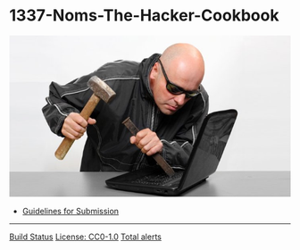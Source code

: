 1337-Noms-The-Hacker-Cookbook
=============================

![hacked](Hacker1-1.jpg)

-   [Guidelines for
    Submission](https://github.com/hotpeppersec/1337-Noms-The-Hacker-Cookbook/blob/master/README.md)

------------------------------------------------------------------------

[Build
Status](https://travis-ci.org/hotpeppersec/1337-Noms-The-Hacker-Cookbook)
[License: CC0-1.0](http://creativecommons.org/publicdomain/zero/1.0/)
[Total
alerts](https://lgtm.com/projects/g/Nocsetse/1337-Noms-The-Hacker-Cookbook/alerts/)
